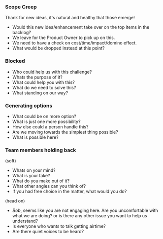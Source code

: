 
### Scope Creep
Thank for new ideas, it's natural and healthy that those emerge!
* Would this new idea/enhancement take over on the top items in the backlog?
* We leave for the Product Owner to pick up on this.
* We need to have a check on cost/time/impact/domino effect.
* What would be dropped instead at this point?

### Blocked 
* Who could help us with this challenge?
* Whats the purpose of it?
* What could help you with this?
* What do we need to solve this?
* What standing on our way?

### Generating options 
* What could be on more option?
* What is just one more possibility?
* How else could a person handle this?
* Are we moving towards the simplest thing possible?
* What is possible here?

### Team members holding back
(soft) 
* Whats on your mind?
* What is your take?
* What do you make out of it?
* What other angles can you think of?
* If you had free choice in the matter, what would you do?

(head on) 
* *Bob*, seems like you are not engaging here. Are you uncomfortable with what we are doing? or is there any other issue you want to help us understand?
* Is everyone who wants to talk getting airtime?
* Are there quiet voices to be heard?
